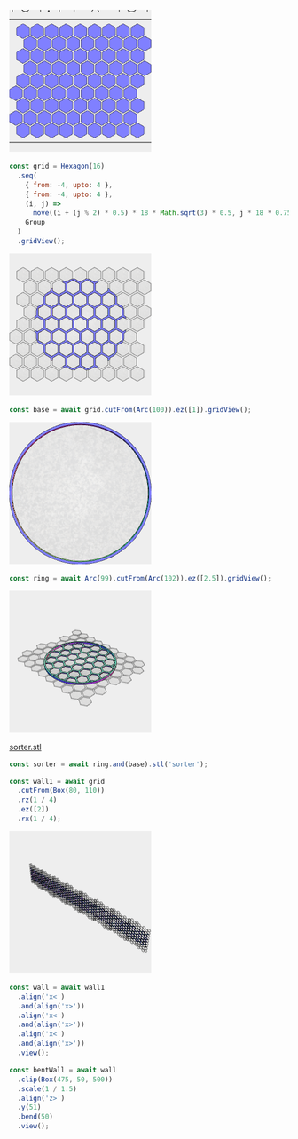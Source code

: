 ![Image](lego_sorter.md.grid.png)

```JavaScript
const grid = Hexagon(16)
  .seq(
    { from: -4, upto: 4 },
    { from: -4, upto: 4 },
    (i, j) =>
      move((i + (j % 2) * 0.5) * 18 * Math.sqrt(3) * 0.5, j * 18 * 0.75),
    Group
  )
  .gridView();
```

![Image](lego_sorter.md.base.png)

```JavaScript
const base = await grid.cutFrom(Arc(100)).ez([1]).gridView();
```

![Image](lego_sorter.md.ring.png)

```JavaScript
const ring = await Arc(99).cutFrom(Arc(102)).ez([2.5]).gridView();
```

![Image](lego_sorter.md.sorter_sorter.png)

[sorter.stl](lego_sorter.sorter.stl)

```JavaScript
const sorter = await ring.and(base).stl('sorter');
```

```JavaScript
const wall1 = await grid
  .cutFrom(Box(80, 110))
  .rz(1 / 4)
  .ez([2])
  .rx(1 / 4);
```

![Image](lego_sorter.md.wall.png)

```JavaScript
const wall = await wall1
  .align('x<')
  .and(align('x>'))
  .align('x<')
  .and(align('x>'))
  .align('x<')
  .and(align('x>'))
  .view();
```

```JavaScript
const bentWall = await wall
  .clip(Box(475, 50, 500))
  .scale(1 / 1.5)
  .align('z>')
  .y(51)
  .bend(50)
  .view();
```
